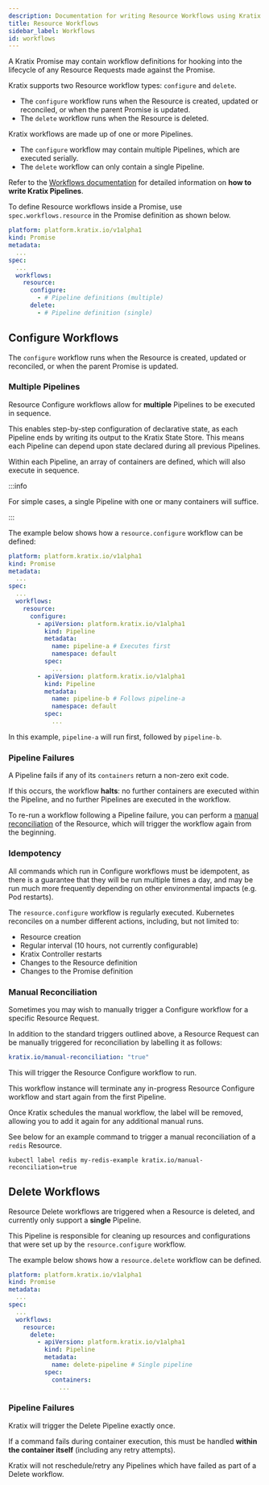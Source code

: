 ```yaml
---
description: Documentation for writing Resource Workflows using Kratix Pipelines, covering how Kratix internally executes the Pipeline containers
title: Resource Workflows
sidebar_label: Workflows
id: workflows
---
```


A Kratix Promise may contain workflow definitions for hooking into the lifecycle of any
Resource Requests made against the Promise.

Kratix supports two Resource workflow types: `configure` and `delete`.

- The `configure` workflow runs when the Resource is created, updated or reconciled, or
  when the parent Promise is updated.
- The `delete` workflow runs when the Resource is deleted.

Kratix workflows are made up of one or more Pipelines.

- The `configure` workflow may contain multiple Pipelines, which are executed serially.
- The `delete` workflow can only contain a single Pipeline.

Refer to the [Workflows documentation](../workflows) for detailed information on **how to
write Kratix Pipelines**.

To define Resource workflows inside a Promise, use `spec.workflows.resource` in the
Promise definition as shown below.

```yaml
platform: platform.kratix.io/v1alpha1
kind: Promise
metadata:
  ...
spec:
  ...
  workflows:
    resource:
      configure:
        - # Pipeline definitions (multiple)
      delete:
        - # Pipeline definition (single)
```


## Configure Workflows

The `configure` workflow runs when the Resource is created, updated or reconciled, or
when the parent Promise is updated.

### Multiple Pipelines

Resource Configure workflows allow for **multiple** Pipelines to be executed in
sequence.

This enables step-by-step configuration of declarative state, as each Pipeline
ends by writing its output to the Kratix State Store. This means each Pipeline can depend
upon state declared during all previous Pipelines.

Within each Pipeline, an array of containers are defined, which will also execute in
sequence.

:::info

For simple cases, a single Pipeline with one or many containers will suffice.

:::

The example below shows how a `resource.configure` workflow can be defined:

```yaml
platform: platform.kratix.io/v1alpha1
kind: Promise
metadata:
  ...
spec:
  ...
  workflows:
    resource:
      configure:
        - apiVersion: platform.kratix.io/v1alpha1
          kind: Pipeline
          metadata:
            name: pipeline-a # Executes first
            namespace: default
          spec:
            ...
        - apiVersion: platform.kratix.io/v1alpha1
          kind: Pipeline
          metadata:
            name: pipeline-b # Follows pipeline-a
            namespace: default
          spec:
            ...
```

In this example, `pipeline-a` will run first, followed by `pipeline-b`.

### Pipeline Failures

A Pipeline fails if any of its `containers` return a non-zero exit code.

If this occurs, the workflow **halts**: no further containers are executed within the
Pipeline, and no further Pipelines are executed in the workflow.

To re-run a workflow following a Pipeline failure, you can perform a
[manual reconciliation](#manual-reconciliation) of the Resource, which will trigger the
workflow again from the beginning.

### Idempotency

All commands which run in Configure workflows must be idempotent, as there is a guarantee
that they will be run multiple times a day, and may be run much more frequently depending
on other environmental impacts (e.g. Pod restarts).

The `resource.configure` workflow is regularly executed. Kubernetes reconciles on a number
different actions, including, but not limited to:

- Resource creation
- Regular interval (10 hours, not currently configurable)
- Kratix Controller restarts
- Changes to the Resource definition
- Changes to the Promise definition

### Manual Reconciliation

Sometimes you may wish to manually trigger a Configure workflow for a specific Resource
Request.

In addition to the standard triggers outlined above, a Resource Request can be manually
triggered for reconciliation by labelling it as follows:

```yaml
kratix.io/manual-reconciliation: "true"
```

This will trigger the Resource Configure workflow to run.

This workflow instance will terminate any in-progress Resource Configure workflow and
start again from the first Pipeline.

Once Kratix schedules the manual workflow, the label will be removed, allowing you to add
it again for any additional manual runs.

See below for an example command to trigger a manual reconciliation of a `redis` Resource.

```
kubectl label redis my-redis-example kratix.io/manual-reconciliation=true
```

## Delete Workflows

Resource Delete workflows are triggered when a Resource is deleted, and currently only
support a **single** Pipeline.

This Pipeline is responsible for cleaning up resources and configurations that were set up
by the `resource.configure` workflow.

The example below shows how a `resource.delete` workflow can be defined.

```yaml
platform: platform.kratix.io/v1alpha1
kind: Promise
metadata:
  ...
spec:
  ...
  workflows:
    resource:
      delete:
        - apiVersion: platform.kratix.io/v1alpha1
          kind: Pipeline
          metadata:
            name: delete-pipeline # Single pipeline
          spec:
            containers:
              ...
```

### Pipeline Failures

Kratix will trigger the Delete Pipeline exactly once.

If a command fails during container execution, this must be handled **within the container
itself** (including any retry attempts).

Kratix will not reschedule/retry any Pipelines which have failed as part of a Delete
workflow.
